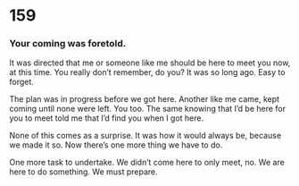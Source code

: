 
# 159

### Your coming was foretold.

It was directed that me or someone like me should be here to meet you now, at this time. You really don’t remember, do you? It was so long ago. Easy to forget.

The plan was in progress before we got here. Another like me came, kept coming until none were left. You too. The same knowing that I’d be here for you to meet told me that I’d find you when I got here.

None of this comes as a surprise. It was how it would always be, because we made it so.  Now there’s one more thing we have to do. 

One more task to undertake. We didn’t come here to only meet, no. We are here to do something. We must prepare.